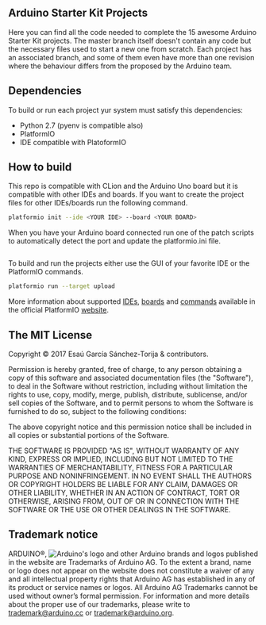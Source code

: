 ## Arduino Starter Kit Projects
Here you can find all the code needed to complete the 15 awesome Arduino Starter
Kit projects. The master branch itself doesn't contain any code but the
necessary files used to start a new one from scratch. Each project has an
associated branch, and some of them even have more than one revision where the
behaviour differs from the proposed by the Arduino team.

## Dependencies
To build or run each project yur system must satisfy this dependencies:
* Python 2.7 (pyenv is compatible also)
* PlatformIO
* IDE compatible with PlatoformIO

## How to build
This repo is compatible with CLion and the Arduino Uno board but it is compatible
with other IDEs and boards. If you want to create the project files for other
IDEs/boards run the following command.
```bash
platformio init --ide <YOUR IDE> --board <YOUR BOARD>
```
When you have your Arduino board connected run one of the patch scripts to
automatically detect the port and update the platformio.ini file.
```bash

```
To build and run the projects either use the GUI of your favorite IDE or the
PlatformIO commands.
```bash
platformio run --target upload
```
More information about supported [IDEs][platformio-ides],
[boards][platformio-boards] and [commands][platformio-commands] available in the
official PlatformIO [website][platformio].

## The MIT License
Copyright &copy; 2017 Esaú García Sánchez-Torija & contributors.

Permission is hereby granted, free of charge, to any person obtaining a copy
of this software and associated documentation files (the "Software"), to deal
in the Software without restriction, including without limitation the rights
to use, copy, modify, merge, publish, distribute, sublicense, and/or sell
copies of the Software, and to permit persons to whom the Software is
furnished to do so, subject to the following conditions:

The above copyright notice and this permission notice shall be included in
all copies or substantial portions of the Software.

THE SOFTWARE IS PROVIDED "AS IS", WITHOUT WARRANTY OF ANY KIND, EXPRESS OR
IMPLIED, INCLUDING BUT NOT LIMITED TO THE WARRANTIES OF MERCHANTABILITY,
FITNESS FOR A PARTICULAR PURPOSE AND NONINFRINGEMENT. IN NO EVENT SHALL THE
AUTHORS OR COPYRIGHT HOLDERS BE LIABLE FOR ANY CLAIM, DAMAGES OR OTHER
LIABILITY, WHETHER IN AN ACTION OF CONTRACT, TORT OR OTHERWISE, ARISING FROM,
OUT OF OR IN CONNECTION WITH THE SOFTWARE OR THE USE OR OTHER DEALINGS IN
THE SOFTWARE.

## Trademark notice
ARDUINO®, ![Arduino's logo][logo] and other Arduino brands and logos published
in the website are Trademarks of Arduino AG. To the extent a brand, name or
logo does not appear on the website does not constitute a waiver of any and all
intellectual property rights that Arduino AG has established in any of its
product or service names or logos. All Arduino AG Trademarks cannot be used
without owner’s formal permission. For information and more details about the
proper use of our trademarks, please write to [trademark@arduino.cc][mail1] or
[trademark@arduino.org][mail2].

[platformio-ides]: http://docs.platformio.org/en/latest/ide.html
[platformio-boards]: http://docs.platformio.org/en/latest/platforms/embedded_boards.html#arduino
[platformio-commands]: http://docs.platformio.org/en/latest/quickstart.html#process-project
[platformio]: http://platformio.org
[logo]: https://www.arduino.cc/en/uploads/Trademark/ARDUINO_logo.jpg
[mail1]: mailto:trademark@arduino.cc?subject=Information+and+details+about+Arduino+Trademark
[mail2]: mailto:trademark@arduino.org?subject=Information+and+details+about+Arduino+Trademark